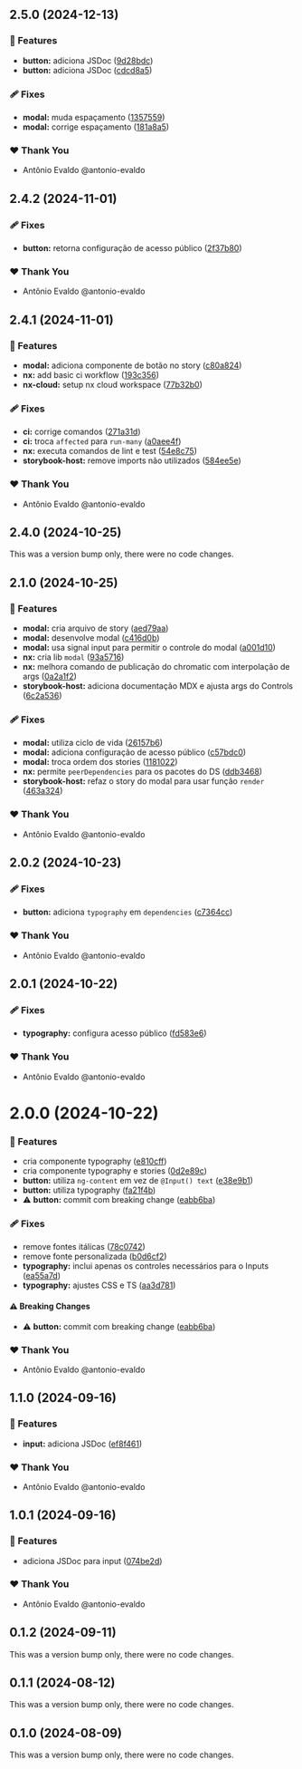 ## 2.5.0 (2024-12-13)


### 🚀 Features

- **button:** adiciona JSDoc ([9d28bdc](https://github.com/antonioevaldo/4018-nx-monorepo-storybook-4-projeto/commit/9d28bdc))
- **button:** adiciona JSDoc ([cdcd8a5](https://github.com/antonioevaldo/4018-nx-monorepo-storybook-4-projeto/commit/cdcd8a5))

### 🩹 Fixes

- **modal:** muda espaçamento ([1357559](https://github.com/antonioevaldo/4018-nx-monorepo-storybook-4-projeto/commit/1357559))
- **modal:** corrige espaçamento ([181a8a5](https://github.com/antonioevaldo/4018-nx-monorepo-storybook-4-projeto/commit/181a8a5))

### ❤️  Thank You

- Antônio Evaldo @antonio-evaldo

## 2.4.2 (2024-11-01)


### 🩹 Fixes

- **button:** retorna configuração de acesso público ([2f37b80](https://github.com/antonio-evaldo/4018-nx-monorepo-storybook-4-projeto/commit/2f37b80))

### ❤️  Thank You

- Antônio Evaldo @antonio-evaldo

## 2.4.1 (2024-11-01)


### 🚀 Features

- **modal:** adiciona componente de botão no story ([c80a824](https://github.com/antonio-evaldo/4018-nx-monorepo-storybook-4-projeto/commit/c80a824))
- **nx:** add basic ci workflow ([193c356](https://github.com/antonio-evaldo/4018-nx-monorepo-storybook-4-projeto/commit/193c356))
- **nx-cloud:** setup nx cloud workspace ([77b32b0](https://github.com/antonio-evaldo/4018-nx-monorepo-storybook-4-projeto/commit/77b32b0))

### 🩹 Fixes

- **ci:** corrige comandos ([271a31d](https://github.com/antonio-evaldo/4018-nx-monorepo-storybook-4-projeto/commit/271a31d))
- **ci:** troca `affected` para `run-many` ([a0aee4f](https://github.com/antonio-evaldo/4018-nx-monorepo-storybook-4-projeto/commit/a0aee4f))
- **nx:** executa comandos de lint e test ([54e8c75](https://github.com/antonio-evaldo/4018-nx-monorepo-storybook-4-projeto/commit/54e8c75))
- **storybook-host:** remove imports não utilizados ([584ee5e](https://github.com/antonio-evaldo/4018-nx-monorepo-storybook-4-projeto/commit/584ee5e))

### ❤️  Thank You

- Antônio Evaldo @antonio-evaldo

## 2.4.0 (2024-10-25)

This was a version bump only, there were no code changes.

## 2.1.0 (2024-10-25)


### 🚀 Features

- **modal:** cria arquivo de story ([aed79aa](https://github.com/antonio-evaldo/4017-nx-monorepo-storybook-3/commit/aed79aa))
- **modal:** desenvolve modal ([c416d0b](https://github.com/antonio-evaldo/4017-nx-monorepo-storybook-3/commit/c416d0b))
- **modal:** usa signal input para permitir o controle do modal ([a001d10](https://github.com/antonio-evaldo/4017-nx-monorepo-storybook-3/commit/a001d10))
- **nx:** cria lib `modal` ([93a5716](https://github.com/antonio-evaldo/4017-nx-monorepo-storybook-3/commit/93a5716))
- **nx:** melhora comando de publicação do chromatic com interpolação de args ([0a2a1f2](https://github.com/antonio-evaldo/4017-nx-monorepo-storybook-3/commit/0a2a1f2))
- **storybook-host:** adiciona documentação MDX e ajusta args do Controls ([6c2a536](https://github.com/antonio-evaldo/4017-nx-monorepo-storybook-3/commit/6c2a536))

### 🩹 Fixes

- **modal:** utiliza ciclo de vida ([26157b6](https://github.com/antonio-evaldo/4017-nx-monorepo-storybook-3/commit/26157b6))
- **modal:** adiciona configuração de acesso público ([c57bdc0](https://github.com/antonio-evaldo/4017-nx-monorepo-storybook-3/commit/c57bdc0))
- **modal:** troca ordem dos stories ([1181022](https://github.com/antonio-evaldo/4017-nx-monorepo-storybook-3/commit/1181022))
- **nx:** permite `peerDependencies` para os pacotes do DS ([ddb3468](https://github.com/antonio-evaldo/4017-nx-monorepo-storybook-3/commit/ddb3468))
- **storybook-host:** refaz o story do modal para usar função `render` ([463a324](https://github.com/antonio-evaldo/4017-nx-monorepo-storybook-3/commit/463a324))

### ❤️  Thank You

- Antônio Evaldo @antonio-evaldo

## 2.0.2 (2024-10-23)


### 🩹 Fixes

- **button:** adiciona `typography` em `dependencies` ([c7364cc](https://github.com/antonio-evaldo/4017-nx-monorepo-storybook-3/commit/c7364cc))

### ❤️  Thank You

- Antônio Evaldo @antonio-evaldo

## 2.0.1 (2024-10-22)


### 🩹 Fixes

- **typography:** configura acesso público ([fd583e6](https://github.com/antonio-evaldo/4017-nx-monorepo-storybook-3/commit/fd583e6))

### ❤️  Thank You

- Antônio Evaldo @antonio-evaldo

# 2.0.0 (2024-10-22)


### 🚀 Features

- cria componente typography ([e810cff](https://github.com/antonio-evaldo/4017-nx-monorepo-storybook-3/commit/e810cff))
- cria componente typography e stories ([0d2e89c](https://github.com/antonio-evaldo/4017-nx-monorepo-storybook-3/commit/0d2e89c))
- **button:** utiliza `ng-content` em vez de `@Input() text` ([e38e9b1](https://github.com/antonio-evaldo/4017-nx-monorepo-storybook-3/commit/e38e9b1))
- **button:** utiliza typography ([fa21f4b](https://github.com/antonio-evaldo/4017-nx-monorepo-storybook-3/commit/fa21f4b))
- ⚠️  **button:** commit com breaking change ([eabb6ba](https://github.com/antonio-evaldo/4017-nx-monorepo-storybook-3/commit/eabb6ba))

### 🩹 Fixes

- remove fontes itálicas ([78c0742](https://github.com/antonio-evaldo/4017-nx-monorepo-storybook-3/commit/78c0742))
- remove fonte personalizada ([b0d6cf2](https://github.com/antonio-evaldo/4017-nx-monorepo-storybook-3/commit/b0d6cf2))
- **typography:** inclui apenas os controles necessários para o Inputs ([ea55a7d](https://github.com/antonio-evaldo/4017-nx-monorepo-storybook-3/commit/ea55a7d))
- **typography:** ajustes CSS e TS ([aa3d781](https://github.com/antonio-evaldo/4017-nx-monorepo-storybook-3/commit/aa3d781))

#### ⚠️  Breaking Changes

- ⚠️  **button:** commit com breaking change ([eabb6ba](https://github.com/antonio-evaldo/4017-nx-monorepo-storybook-3/commit/eabb6ba))

### ❤️  Thank You

- Antônio Evaldo @antonio-evaldo

## 1.1.0 (2024-09-16)


### 🚀 Features

- **input:** adiciona JSDoc ([ef8f461](https://github.com/antonio-evaldo/4016-nx-monorepo-storybook-2/commit/ef8f461))

### ❤️  Thank You

- Antônio Evaldo @antonio-evaldo

## 1.0.1 (2024-09-16)


### 🚀 Features

- adiciona JSDoc para input ([074be2d](https://github.com/antonio-evaldo/4016-nx-monorepo-storybook-2/commit/074be2d))

### ❤️  Thank You

- Antônio Evaldo @antonio-evaldo

## 0.1.2 (2024-09-11)

This was a version bump only, there were no code changes.

## 0.1.1 (2024-08-12)

This was a version bump only, there were no code changes.

## 0.1.0 (2024-08-09)

This was a version bump only, there were no code changes.
